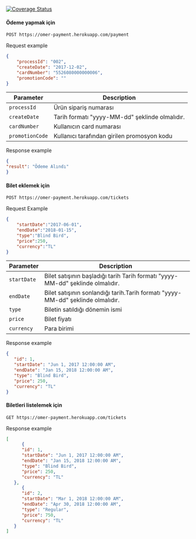 
[![Coverage Status](https://coveralls.io/repos/github/omerxl/Payment/badge.svg?branch=ticket-payment)](https://coveralls.io/github/omerxl/Payment?branch=ticket-payment)
#### Ödeme yapmak için
```http
POST https://omer-payment.herokuapp.com/payment
```

Request example
```json
{
	"processId": "002",
	"createDate": "2017-12-02",
	"cardNumber": "5526080000000006",
	"promotionCode": ""
}
```
| Parameter | Description |
|-------------| ----------- |
| `processId` | Ürün sipariş numarası |
| `createDate` | Tarih formatı  \"yyyy-MM-dd\" şeklinde olmalıdır. |
| `cardNumber` | Kullanıcın card numarası |
| `promotionCode` | Kullanıcı tarafından girilen promosyon kodu |

Response example
```json
{
"result": "Ödeme Alındı"
}
```

#### Bilet eklemek için
```http
POST https://omer-payment.herokuapp.com/tickets
```
Request Example
```json
{
	"startDate":"2017-06-01",
	"endDate":"2018-01-15",
	"type":"Blind Bird",
	"price":250,
	"currency":"TL"
}
```
| Parameter | Description |
|-------------| ----------- |
| `startDate` | Bilet satışının başladığı tarih Tarih formatı  \"yyyy-MM-dd\" şeklinde olmalıdır.|
| `endDate` |Bilet satışının sonlandığı tarih.Tarih formatı \"yyyy-MM-dd\" şeklinde olmalıdır. |
| `type` | Biletin satıldığı dönemin ismi |
| `price` | Bilet fiyatı |
| `currency` | Para birimi |
 
Response example
```json
{
   "id": 1,
   "startDate": "Jun 1, 2017 12:00:00 AM",
   "endDate": "Jan 15, 2018 12:00:00 AM",
   "type": "Blind Bird",
   "price": 250,
   "currency": "TL"
}
```

#### Biletleri listelemek için
```http
GET https://omer-payment.herokuapp.com/tickets
```
Response example
```json
[
      {
      "id": 1,
      "startDate": "Jun 1, 2017 12:00:00 AM",
      "endDate": "Jan 15, 2018 12:00:00 AM",
      "type": "Blind Bird",
      "price": 250,
      "currency": "TL"
   },
      {
      "id": 2,
      "startDate": "Mar 1, 2018 12:00:00 AM",
      "endDate": "Apr 30, 2018 12:00:00 AM",
      "type": "Regular",
      "price": 750,
      "currency": "TL"
   }
]
```
